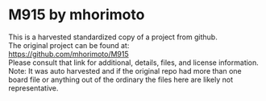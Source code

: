 
# M915 by mhorimoto  
This is a harvested standardized copy of a project from github.  
The original project can be found at:  
https://github.com/mhorimoto/M915  
Please consult that link for additional, details, files, and license information.  
Note: It was auto harvested and if the original repo had more than one board file or anything out of the ordinary the files here are likely not representative.  
    
